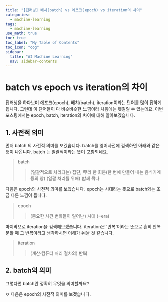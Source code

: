 ```yaml
---
title: "[딥러닝] 배치(batch) vs 에포크(epoch) vs iteration의 차이" 
categories:
  - machine-learning
tags:
  - machine-learning
use_math: true
toc: true
toc_label: "My Table of Contents"
toc_icon: "cog"
sidebar:
  title: "AI Machine Learning"
  nav: sidebar-contents
---
```


# batch vs epoch vs iteration의 차이

딥러닝을 하다보며 에포크(epoch), 배치(batch), iteration이라는 단어를 많이 접하게 됩니다. 
그런데 이 단어들이 다 비슷비슷한 느낌이라 처음에는 헷갈릴 수 있는데요. 
이번 포스팅에서는 epoch, batch, iteration의 차이에 대해 알아보겠습니다.

## 1. 사전적 의미

먼저 batch 의 사전적 의미를 보겠습니다. 
batch를 영어사전에 검색하면 아래와 같은 뜻이 나옵니다.
batch 는 일괄적이라는 뜻이 포함되네요. 

> batch
>> (일괄적으로 처리되는) 집단, 무리
>> 한 회분(한 번에 만들어 내는 음식기계 등의 양)
>> (일괄 처리를 위해) 함께 묶다 

다음은 epoch의 사전적 의미를 보겠습니다. 
epoch는 시대라는 뜻으로 batch와는 조금 다른 느낌이 듭니다. 

> epoch
>> (중요한 사건·변화들이 일어난) 시대 (=era)

마지막으로 iteration을 검색해보겠습니다. 
iteration은 '반복'이라는 뜻으로 흔히 반복문할 때 그 반복이라고 생각하시면 이해가 쉬울 것 같습니다.

> iteration
>> (계산·컴퓨터 처리 절차의) 반복

## 2. batch의 의미

그렇다면 batch란 정확히 무엇을 의미할까요? 


ㅇ
다음은 epoch의 사전적 의미를 보겠습니다.
